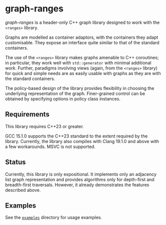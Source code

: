 # graph-ranges

*graph-ranges* is a header-only C++ graph library designed to work with
the `<ranges>` library. 

Graphs are modelled as container adaptors, with the containers they
adapt customisable. They expose an interface quite similar to that of
the standard containers.

The use of the `<ranges>` library makes graphs amenable to
C++ coroutines; in particular, they work well with `std::generator`
with minimal additional work. Further, paradigms involving views
(again, from the `<ranges>` library) for quick and simple needs are
as easily usable with graphs as they are with the standard containers.

The policy-based design of the library provides flexibility in choosing
the underlying representation of the graph. Finer-grained control can
be obtained by specifying options in policy class instances.

## Requirements

This library requires C++23 or greater.

GCC 15.1.0 supports the C++23 standard to the extent required by the
library. Currently, the library also compiles with Clang 19.1.0
and above with a few workarounds. MSVC is not supported.

## Status

Currently, this library is only expositional. It implements only an
adjacency list graph representation and provides algorithms only for
depth-first and breadth-first traversals. However, it already
demonstrates the features described above.

## Examples

See the [`examples`](examples) directory for usage examples.
